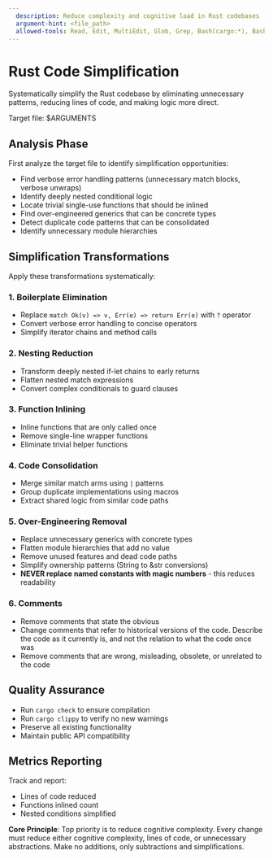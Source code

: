 ```yaml
---
  description: Reduce complexity and cognitive load in Rust codebases
  argument-hint: <file_path>
  allowed-tools: Read, Edit, MultiEdit, Glob, Grep, Bash(cargo:*), Bash(rustfmt:*), Bash(clippy:*)
---
```


# Rust Code Simplification

Systematically simplify the Rust codebase by eliminating unnecessary patterns, reducing lines of code, and making logic more direct.

Target file: $ARGUMENTS

## Analysis Phase
First analyze the target file to identify simplification opportunities:
- Find verbose error handling patterns (unnecessary match blocks, verbose unwraps)
- Identify deeply nested conditional logic
- Locate trivial single-use functions that should be inlined
- Find over-engineered generics that can be concrete types
- Detect duplicate code patterns that can be consolidated
- Identify unnecessary module hierarchies

## Simplification Transformations

Apply these transformations systematically:

### 1. Boilerplate Elimination
- Replace `match Ok(v) => v, Err(e) => return Err(e)` with `?` operator
- Convert verbose error handling to concise operators
- Simplify iterator chains and method calls

### 2. Nesting Reduction  
- Transform deeply nested if-let chains to early returns
- Flatten nested match expressions
- Convert complex conditionals to guard clauses

### 3. Function Inlining
- Inline functions that are only called once
- Remove single-line wrapper functions
- Eliminate trivial helper functions

### 4. Code Consolidation
  - Merge similar match arms using `|` patterns
  - Group duplicate implementations using macros
  - Extract shared logic from similar code paths

### 5. Over-Engineering Removal
- Replace unnecessary generics with concrete types
- Flatten module hierarchies that add no value
- Remove unused features and dead code paths
- Simplify ownership patterns (String to &str conversions)
- **NEVER replace named constants with magic numbers** - this reduces readability

### 6. Comments
- Remove comments that state the obvious
- Change comments that refer to historical versions of the code. Describe the code as it currently is, and not the relation to what the code once was
- Remove comments that are wrong, misleading, obsolete, or unrelated to the code

## Quality Assurance
- Run `cargo check` to ensure compilation
- Run `cargo clippy` to verify no new warnings
- Preserve all existing functionality
- Maintain public API compatibility

## Metrics Reporting
Track and report:
- Lines of code reduced
- Functions inlined count
- Nested conditions simplified

**Core Principle**: Top priority is to reduce cognitive complexity. Every change must reduce either cognitive complexity, lines of code, or unnecessary abstractions. Make no additions, only subtractions and simplifications.
